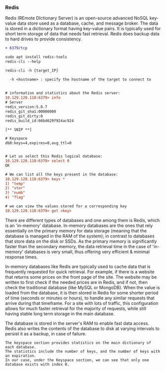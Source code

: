### Redis

Redis (REmote DIctionary Server) is an open-source advanced NoSQL key-value data store used as a database, cache, and message broker. 
The data is stored in a dictionary format having key-value pairs. It is typically used for short term storage of data that needs fast retrieval. Redis does backup data to hard drives to provide consistency.

```diff
+ 6379/tcp

sudo apt install redis-tools
redis-cli --help

redis-cli -h {target_IP}

  -h <hostname> : specify the hostname of the target to connect to
  
  
# information and statistics about the Redis server:
10.129.120.118:6379> info
# Server
redis_version:5.0.7
redis_git_sha1:00000000
redis_git_dirty:0
redis_build_id:66bd629f924ac924

[** SNIP **]

# Keyspace
db0:keys=4,expires=0,avg_ttl=0


# Let us select this Redis logical database:
10.129.120.118:6379> select 0
OK

# We can list all the keys present in the database:
10.129.120.118:6379> keys *
1) "temp"
2) "stor"
3) "numb"
4) "flag"

# we can view the values stored for a corresponding key
10.129.120.118:6379> get <key>
```

There are different types of databases and one among them is Redis, which is an 'in-memory' database. 
In-memory databases are the ones that rely essentially on the primary memory for data storage (meaning that the database is managed in the RAM of the system); 
in contrast to databases that store data on the disk or SSDs. 
As the primary memory is significantly faster than the secondary memory, the data retrieval time in the case of 'in-memory' databases is very small, 
thus offering very efficient & minimal response times.

In-memory databases like Redis are typically used to cache data that is frequently requested for quick
retrieval. For example, if there is a website that returns some prices on the front page of the site. 
The website may be written to first check if the needed prices are in Redis, and if not, then check the traditional
database (like MySQL or MongoDB). When the value is loaded from the database, it is then stored in Redis
for some shorter period of time (seconds or minutes or hours), to handle any similar requests that arrive
during that timeframe. For a site with lots of traffic, this configuration allows for much faster retrieval for the
majority of requests, while still having stable long term storage in the main database.

The database is stored in the server's RAM to enable fast data access. Redis also writes the contents of the
database to disk at varying intervals to persist it as a backup, in case of failure.

```
The keyspace section provides statistics on the main dictionary of each database. 
The statistics include the number of keys, and the number of keys with an expiration.
In our case, under the Keyspace section, we can see that only one database exists with index 0. 
```
